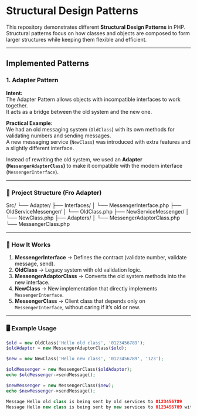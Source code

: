 # Structural Design Patterns

This repository demonstrates different **Structural Design Patterns** in PHP.  
Structural patterns focus on how classes and objects are composed to form larger structures while keeping them flexible and efficient.

---

## Implemented Patterns

### 1. Adapter Pattern

**Intent:**  
The Adapter Pattern allows objects with incompatible interfaces to work together.  
It acts as a bridge between the old system and the new one.

**Practical Example:**  
We had an old messaging system (`OldClass`) with its own methods for validating numbers and sending messages.  
A new messaging service (`NewClass`) was introduced with extra features and a slightly different interface.  

Instead of rewriting the old system, we used an **Adapter (`MessengerAdaptorClass`)** to make it compatible with the modern interface (`MessengerInterface`).  

---

### 📂 Project Structure (Fro Adapter)

Src/
└── Adapter/
    ├── Interfaces/
    │   └── MessengerInterface.php
    ├── OldServiceMessenger/
    │   └── OldClass.php
    ├── NewServiceMessenger/
    │   └── NewClass.php
    ├── Adapters/
    │   └── MessengerAdaptorClass.php
    └── MessengerClass.php


---

### 🚀 How It Works

1. **MessengerInterface** → Defines the contract (validate number, validate message, send).  
2. **OldClass** → Legacy system with old validation logic.  
3. **MessengerAdaptorClass** → Converts the old system methods into the new interface.  
4. **NewClass** → New implementation that directly implements `MessengerInterface`.  
5. **MessengerClass** → Client class that depends only on `MessengerInterface`, without caring if it’s old or new.  

---

### 🖥️ Example Usage

```php
$old = new OldClass('Hello old class', '0123456789');
$oldAdaptor = new MessengerAdaptorClass($old);

$new = new NewClass('Hello new class', '0123456789', '123');

$oldMessenger = new MessengerClass($oldAdaptor);
echo $oldMessenger->sendMessage();

$newMessenger = new MessengerClass($new);
echo $newMessenger->sendMessage();

Message Hello old class is being sent by old services to 0123456789
Message Hello new class is being sent by new services to 0123456789 with client id 123